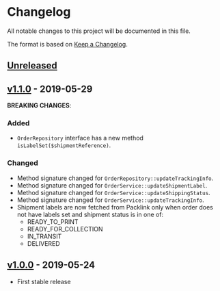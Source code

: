# Changelog
All notable changes to this project will be documented in this file.

The format is based on [Keep a Changelog](http://keepachangelog.com/en/1.0.0/).

## [Unreleased](https://github.com/logeecom/pl_module_core/compare/v1.1.0...dev)

## [v1.1.0](https://github.com/logeecom/pl_module_core/compare/v1.1.0...v1.0.0) - 2019-05-29
**BREAKING CHANGES**:
### Added
- `OrderRepository` interface has a new method `isLabelSet($shipmentReference)`.
### Changed
- Method signature changed for `OrderRepository::updateTrackingInfo`.
- Method signature changed for `OrderService::updateShipmentLabel`.
- Method signature changed for `OrderService::updateShippingStatus`.
- Method signature changed for `OrderService::updateTrackingInfo`.
- Shipment labels are now fetched from Packlink only when order does not have labels set 
and shipment status is in one of:
    * READY_TO_PRINT
    * READY_FOR_COLLECTION
    * IN_TRANSIT
    * DELIVERED

## [v1.0.0](https://github.com/logeecom/pl_module_core/tree/v1.0.0) - 2019-05-24
- First stable release
